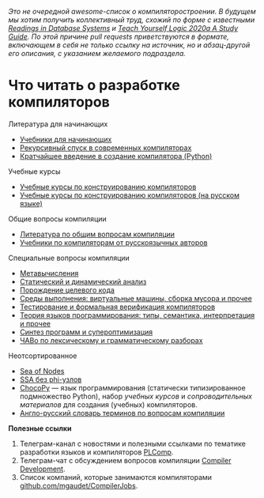 *Это не очередной awesome-список о компиляторостроении. В будущем мы хотим получить коллективный труд, схожий по форме с известными [Readings in Database Systems](http://www.redbook.io/) и [Teach Yourself Logic 2020a A Study Guide](https://www.academia.edu/41267813/Teach_Yourself_Logic_2020a_A_Study_Guide_midyear_update_). По этой причине pull requests приветствуются в формате, включающем в себя не только ссылку на источник, но и абзац-другой его описания, с указанием желаемого подраздела.*

# Что читать о разработке компиляторов

Литература для начинающих

- [Учебники для начинающих](docs/beginners.md)
- [Рекурсивный спуск в современных компиляторах](docs/descent.md)
- [Кратчайшее введение в создание компилятора (Python)](docs/tutorial.md)

Учебные курсы

- [Учебные курсы по конструированию компиляторов](docs/courses.md)
- [Учебные курсы по конструированию компиляторов (на русском языке)](docs/courses_ru.md)

Общие вопросы компиляции

- [Литература по общим вопросам компиляции](docs/general.md)
- [Учебники по компиляторам от русскоязычных авторов](docs/general_ru.md)

Специальные вопросы компиляции

- [Метавычисления](docs/metacomp.md)
- [Статический и динамический анализ](docs/analysis.md)
- [Порождение целевого кода](docs/codegen.md)
- [Среды выполнения: виртуальные машины, сборка мусора и прочее](docs/runtime.md)
- [Тестирование и формальная верификация компиляторов](docs/verification.md)
- [Теория языков программирования: типы, семантика, интерпретация и прочее](docs/plt.md)
- [Синтез программ и супероптимизация](docs/synthesis.md)
- [ЧАВо по лексическому и грамматическому разборах](docs/parsing.md)

Неотсортированное

- [Sea of Nodes](docs/sea_of_nodes.md)
- [SSA без phi-узлов](docs/ssa_without_phi.md)
- [ChocoPy](https://chocopy.org/) &mdash; язык программирования (статически типизированное подмножество Python), набор _учебных курсов_ и _сопроводительных материалов_ для создания (учебных) компиляторов.
- [Англо-русский словарь терминов по вопросам компиляции](docs/dictionary.md)

**Полезные ссылки**

1. Телеграм-канал с новостями и полезными ссылками по тематике разработки языков и компиляторов [PLComp](https://t.me/plcomp).
1. Телеграм-чат с обсуждением вопросов компиляции [Compiler Development](https://t.me/CompilerDev).
1. Список компаний, которые занимаются компиляторами [github.com/mgaudet/CompilerJobs](https://github.com/mgaudet/CompilerJobs).
